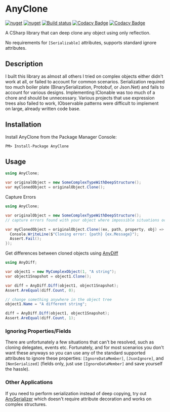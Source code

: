 # AnyClone
[![nuget](https://img.shields.io/nuget/v/AnyClone.svg)](https://www.nuget.org/packages/AnyClone/)
[![nuget](https://img.shields.io/nuget/dt/AnyClone.svg)](https://www.nuget.org/packages/AnyClone/)
[![Build status](https://ci.appveyor.com/api/projects/status/xr7gebcdins0hs4f?svg=true)](https://ci.appveyor.com/project/MichaelBrown/anyclone)
[![Codacy Badge](https://api.codacy.com/project/badge/Grade/24f78d682c844168809617fd56ecad0f)](https://www.codacy.com/app/replaysMike/AnyClone?utm_source=github.com&amp;utm_medium=referral&amp;utm_content=replaysMike/AnyClone&amp;utm_campaign=Badge_Grade)
[![Codacy Badge](https://api.codacy.com/project/badge/Coverage/24f78d682c844168809617fd56ecad0f)](https://www.codacy.com/app/replaysMike/AnyClone?utm_source=github.com&utm_medium=referral&utm_content=replaysMike/AnyClone&utm_campaign=Badge_Coverage)

A CSharp library that can deep clone any object using only reflection.

No requirements for `[Serializable]` attributes, supports standard ignore attributes.

## Description

I built this library as almost all others I tried on complex objects either didn't work at all, or failed to account for common scenarios. Serialization required too much boiler plate (BinarySerialization, Protobuf, or Json.Net) and fails to account for various designs. Implementing IClonable was too much of a chore and should be unnecessary. Various projects that use expression trees also failed to work, IObservable patterns were difficult to implement on large, already written code base.

## Installation
Install AnyClone from the Package Manager Console:
```
PM> Install-Package AnyClone
```

## Usage

```csharp
using AnyClone;

var originalObject = new SomeComplexTypeWithDeepStructure();
var myClonedObject = originalObject.Clone();
```

Capture Errors
```csharp
using AnyClone;

var originalObject = new SomeComplexTypeWithDeepStructure();
// capture errors found with your object where impossible situations occur, and add [IgnoreDataMember] to those properties/fields.

var myClonedObject = originalObject.Clone((ex, path, property, obj) => {
  Console.WriteLine($"Cloning error: {path} {ex.Message}");
  Assert.Fail();
});
```

Get differences between cloned objects using [AnyDiff](https://github.com/replaysMike/AnyDiff)
```csharp
using AnyDiff;

var object1 = new MyComplexObject(1, "A string");
var object1Snapshot = object1.Clone();

var diff = AnyDiff.Diff(object1, object1Snapshot);
Assert.AreEqual(diff.Count, 0);

// change something anywhere in the object tree
object1.Name = "A different string";

diff = AnyDiff.Diff(object1, object1Snapshot);
Assert.AreEqual(diff.Count, 1);
```

### Ignoring Properties/Fields
There are unfortunately a few situations that can't be resolved, such as cloning delegates, events etc. Fortunately, and for most scenarios you don't want these anyways so you can use any of the standard supported attributes to ignore these properties: `[IgnoreDataMember]`, `[JsonIgnore]`, and `[NonSerialized]` (fields only, just use `[IgnoreDataMember]` and save yourself the hassle).

### Other Applications

If you need to perform serialization instead of deep copying, try out [AnySerializer](https://github.com/replaysMike/AnySerializer) which doesn't require attribute decoration and works on complex structures.
